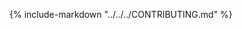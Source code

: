 <!-- Included in website. Edit CONTRIBUTING.md for GitHub. -->
{% include-markdown "../../../CONTRIBUTING.md" %}

